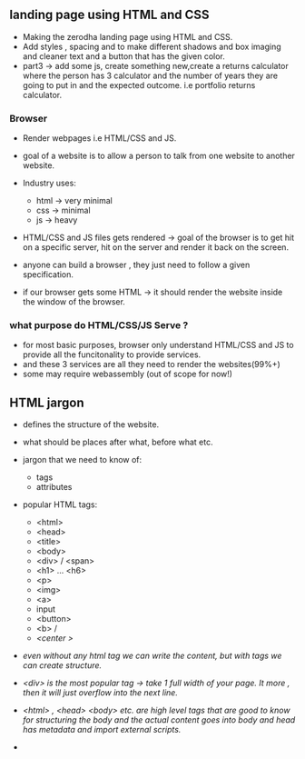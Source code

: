 ## landing page using HTML and CSS

- Making the zerodha landing page using HTML and CSS.
- Add styles , spacing and to make different shadows and box imaging and cleaner text and a button that has the given color.
- part3 -> add some js, create something new,create a returns calculator where the person has 3 calculator and the number of years they are going to put in and the expected outcome. i.e portfolio returns calculator.

### Browser

- Render webpages i.e HTML/CSS and JS.

- goal of a website is to allow a person to talk from one website to another website.

- Industry uses:

  - html -> very minimal
  - css -> minimal
  - js -> heavy

- HTML/CSS and JS files gets rendered -> goal of the browser is to get hit on a specific server, hit on the server and render it back on the screen.

- anyone can build a browser , they just need to follow a given specification.
- if our browser gets some HTML -> it should render the website inside the window of the browser.

### what purpose do HTML/CSS/JS Serve ?

- for most basic purposes, browser only understand HTML/CSS and JS to provide all the funcitonality to provide services.
- and these 3 services are all they need to render the websites(99%+)
- some may require webassembly (out of scope for now!)

## HTML jargon

- defines the structure of the website.
- what should be places after what, before what etc.
- jargon that we need to know of:

  - tags
  - attributes

- popular HTML tags:

  - \<html>
  - \<head>
  - \<title>
  - \<body>
  - \<div> / \<span>
  - \<h1> ... \<h6>
  - \<p>
  - \<img>
  - \<a>
  - input
  - \<button>
  - \<b> /<i>
  - \<center >

- even without any html tag we can write the content, but with tags we can create structure.

- \<div> is the most popular tag -> take 1 full width of your page. It more , then it will just overflow into the next line.

- \<html> , \<head> \<body> etc. are high level tags that are good to know for structuring the body and the actual content goes into body and head has metadata and import external scripts.

-
